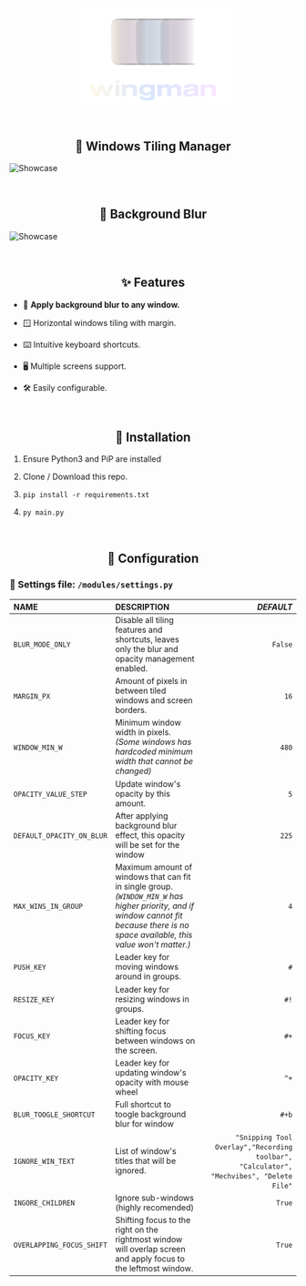 <div align="center">
    <br>
    <img src="./assets/full_logo.png" width="280" alt="Wingman" />
    <br>
    <br>
    <h2>🪽 Windows Tiling Manager</h2>
</div>

![Showcase](https://raw.githubusercontent.com/7hebel/wingman/refs/heads/main/assets/showcase-vid/tiling_usage.webp)

<div align="center">
    <br>
    <h2>🪽 Background Blur</h2>
</div>

![Showcase](https://raw.githubusercontent.com/7hebel/wingman/refs/heads/main/assets/showcase-vid/blur_usage.webp)

<div align="center">
    <br>
    <h2>✨ Features</h2>
</div>

- 🔮 <b>Apply background blur to any window.</b>

- 🪟 Horizontal windows tiling with margin.

- ⌨️ Intuitive keyboard shortcuts.

- 🖥️ Multiple screens support.

- 🛠️ Easily configurable.

<div align="center">
    <br>
    <h2>💾 Installation</h2>
</div>

1. Ensure Python3 and PiP are installed

2. Clone / Download this repo.

3. `pip install -r requirements.txt`

4. `py main.py`

<div align="center">
    <br>
    <h2>🔧 Configuration</h2>
</div>

### 📄 Settings file: `/modules/settings.py`

| **NAME** | **DESCRIPTION** | *DEFAULT* |
| :- | :--- | -: |
| `BLUR_MODE_ONLY` | Disable all tiling features and shortcuts, leaves only the blur and opacity management enabled. | `False` |
| `MARGIN_PX` | Amount of pixels in between tiled windows and screen borders. | `16` |
| `WINDOW_MIN_W` | Minimum window width in pixels. *(Some windows has hardcoded minimum width that cannot be changed)* | `480` |
| `OPACITY_VALUE_STEP` | Update window's opacity by this amount. | `5` |
| `DEFAULT_OPACITY_ON_BLUR` | After applying background blur effect, this opacity will be set for the window | `225` |
| `MAX_WINS_IN_GROUP` | Maximum amount of windows that can fit in single group. *(`WINDOW_MIN_W` has higher priority, and if window cannot fit because there is no space available, this value won't matter.)* | `4` |
| `PUSH_KEY` | Leader key for moving windows around in groups. | `#` |
| `RESIZE_KEY` | Leader key for resizing windows in groups. | `#!` |
| `FOCUS_KEY` | Leader key for shifting focus between windows on the screen. | `#+` |
| `OPACITY_KEY` | Leader key for updating window's opacity with mouse wheel | `^+` |
| `BLUR_TOOGLE_SHORTCUT` | Full shortcut to toogle background blur for window | `#+b` |
| `IGNORE_WIN_TEXT` | List of window's titles that will be ignored. | ` "Snipping Tool Overlay","Recording toolbar", "Calculator", "Mechvibes", "Delete File" ` |
| `INGORE_CHILDREN` | Ignore sub-windows (highly recomended) | `True` |
| `OVERLAPPING_FOCUS_SHIFT` | Shifting focus to the right on the rightmost window will overlap screen and apply focus to the leftmost window. | `True` |



